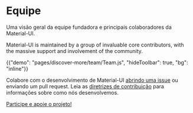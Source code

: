 # Equipe

<p class="description">Uma visão geral da equipe fundadora e principais colaboradores da Material-UI.</p>

Material-UI is maintained by a group of invaluable core contributors, with the massive support and involvement of the community.

{{"demo": "pages/discover-more/team/Team.js", "hideToolbar": true, "bg": "inline"}}

Colabore com o desenvolvimento de Material-UI [abrindo uma issue](https://github.com/mui-org/material-ui/issues/new) ou enviando um pull request. Leia as [diretrizes de contribuição](https://github.com/mui-org/material-ui/blob/master/CONTRIBUTING.md) para informações sobre como nós desenvolvemos.

[Participe e apoie o projeto!](/getting-started/faq/#material-ui-is-awesome-how-can-i-support-the-project)